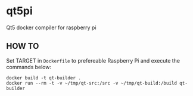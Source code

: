 # qt5pi
Qt5 docker compiler for raspberry pi

## HOW TO

Set TARGET in ```Dockerfile``` to prefereable Raspberry Pi and execute the commands below:

```shell
docker build -t qt-builder .
docker run --rm -t -v ~/tmp/qt-src:/src -v ~/tmp/qt-build:/build qt-builder
```
